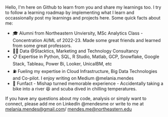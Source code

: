 Hello, I'm here on Github to learn from you and share my learnings too. I try to follow a learning roadmap by implementing what I learn and occassionally post my learnings and projects here. Some quick facts about me:
 - 🎓 Alumni from Northeastern Unviersity, MSc Analytics Class - Concentration AI/ML of 2022-23. Made some great friends and learned from some great professors. 
 - 🧑‍🏭 Data @Stacktics, Marketing and Technology Consultancy
 - 📋 Expertise in Python, SQL, R Studio, Matlab, GCP, Snowflake, Google Stack, Tableau, Power Bi, Looker, UnicaIBM, etc
 - ⛽ Fueling my expertise in Cloud Infrastructure, Big Data Technologies and Co-pilot. I enjoy writing on Medium @melania.mendes 
 - 🌝 Funfact - Mishap turned memorable experience - Accidentally taking a bike into a river  😆 and scuba dived in chilling temperatures.

If you have any questions about my code, analysis or simply want to connect, please add me on LinkedIn @mendesme or write to me at melania.mendes@gmail.com/ mendes.me@northeastern.edu

